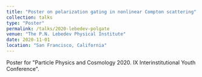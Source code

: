 ```yaml
---
title: "Poster on polarization gating in nonlinear Compton scattering"
collection: talks
type: "Poster"
permalink: /talks/2020-lebedev-polgate
venue: "The P.N. Lebedev Physical Institute"
date: 2020-11-01
location: "San Francisco, California"
---
```


Poster for "Particle Physics and Cosmology 2020. IX Interinstitutional
Youth Conference".
